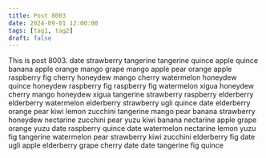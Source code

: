```yaml
---
title: Post 8003
date: 2024-09-01 12:00:00
tags: [tag1, tag2]
draft: false
---
```

This is post 8003.
date
strawberry
tangerine
tangerine
quince
apple
quince
banana
apple
orange
mango
grape
mango
apple
pear
orange
apple
raspberry
fig
cherry
honeydew
mango
cherry
watermelon
honeydew
quince
honeydew
raspberry
fig
raspberry
fig
watermelon
xigua
honeydew
cherry
mango
honeydew
xigua
tangerine
strawberry
raspberry
elderberry
elderberry
watermelon
elderberry
strawberry
ugli
quince
date
elderberry
orange
pear
kiwi
lemon
zucchini
tangerine
mango
pear
banana
strawberry
honeydew
nectarine
zucchini
pear
yuzu
kiwi
banana
nectarine
apple
grape
orange
yuzu
date
raspberry
quince
date
watermelon
nectarine
lemon
yuzu
fig
tangerine
watermelon
pear
strawberry
kiwi
zucchini
elderberry
fig
date
ugli
apple
elderberry
grape
cherry
date
date
tangerine
fig
quince
